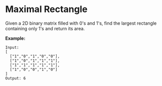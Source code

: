 # Maximal Rectangle

Given a 2D binary matrix filled with 0's and 1's, find the largest rectangle containing only 1's and return its area.

**Example:**

```pseudo
Input:
[
  ["1","0","1","0","0"],
  ["1","0","1","1","1"],
  ["1","1","1","1","1"],
  ["1","0","0","1","0"]
]
Output: 6
```

